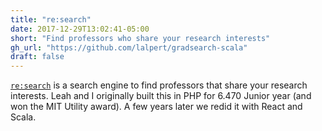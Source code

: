 ```yaml
---
title: "re:search"
date: 2017-12-29T13:02:41-05:00
short: "Find professors who share your research interests"
gh_url: "https://github.com/lalpert/gradsearch-scala"
draft: false
---
```

[`re:search`](https://www.gradschoolsearch.org) is a search engine to find professors that share your research interests. Leah and I originally built this in PHP for 6.470 Junior year (and won the MIT Utility award). A few years later we redid it with React and Scala.
